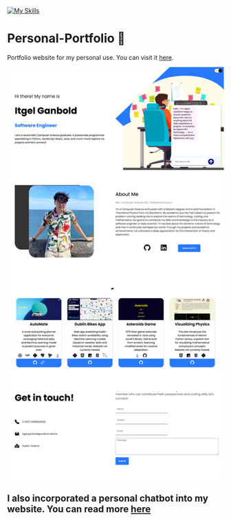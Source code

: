 [![My Skills](https://skillicons.dev/icons?i=express,nodejs,js,react,html,css,vscode,aws&perline=10)](https://skillicons.dev)
# Personal-Portfolio 🌟

Portfolio website for my personal use. You can visit it [here](https://itgelganbold.com).

<img src = 'img/portoflio_screenshot.png' alt='website' decoding="async" loading="lazy"/>


## I also incorporated a personal chatbot into my website. You can read more [here](https://github.com/ItgelGanbold98/OpenAI-chatbot)
